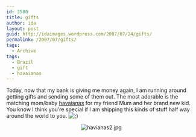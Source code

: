 ```yaml
---
id: 2500
title: gifts
author: ida
layout: post
guid: http://idaimages.wordpress.com/2007/07/24/gifts/
permalink: /2007/07/gifts/
tags:
  - Archive
tags:
  - Brazil
  - gift
  - havaianas
---
```

Today, now that my bank is giving me money again, I am running around getting gifts and sending some of them out. The most adorable is the matching mom/baby <a href="http://www.havaianasus.com/" target="_blank">havaianas</a> for my friend Mum and her brand new kid. You know I think you&#8217;re special if I am shipping this kinds of stuff half way around the world to you. <img src="http://uncommonplaces.com/wp-includes/images/smilies/icon_wink.gif" alt=";)" class="wp-smiley" /> 

<p style="text-align:center;">
  <img src="http://idaimages.files.wordpress.com/2007/07/havianas2.jpg" alt="havianas2.jpg" />
</p>